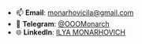 - 📫 **Email**: [monarhovicila@gmail.com](mailto:monarhovicila@gmail.com)
- 💬 **Telegram**: [@OOOMonarch](https://t.me/OOOMonarch)
- 🌐 **LinkedIn**: [ILYA MONARHOVICH](https://www.linkedin.com/in/илья-монархович-987802288/)
